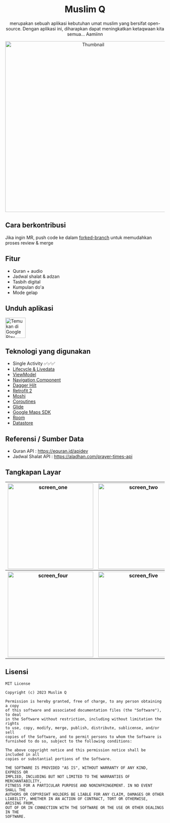 <div align="center">
  <h1>Muslim Q</h1>
  <p>merupakan sebuah aplikasi kebutuhan umat muslim yang bersifat open-source. Dengan aplikasi ini, diharapkan dapat meningkatkan ketaqwaan kita semua... Aamiinn</p>
  <img width="540" alt="Thumbnail" src="https://github.com/dapoi/Muslim-Q/assets/68842666/47a052fe-62b7-4afd-baa5-206af4f04a00">
</div>

## Cara berkontribusi
Jika ingin MR, push code ke dalam [forked-branch](https://github.com/dapoi/Muslim-Q/tree/forked-branch) untuk memudahkan proses review & merge

## Fitur
- Quran + audio
- Jadwal shalat & adzan
- Tasbih digital
- Kumpulan do'a
- Mode gelap

## Unduh aplikasi
<a href='https://play.google.com/store/apps/details?id=com.prodev.muslimq&pcampaignid=pcampaignidMKT-Other-global-all-co-prtnr-py-PartBadge-Mar2515-1'><img alt='Temukan di Google Play' src='https://play.google.com/intl/id/badges/static/images/badges/id_badge_web_generic.png' height="64"/></a>

## Teknologi yang digunakan
- Single Activity ✅✅✅
- [Lifecycle & Livedata](https://developer.android.com/jetpack/androidx/releases/lifecycle)
- [ViewModel](https://developer.android.com/topic/libraries/architecture/viewmodel)
- [Navigation Component](https://developer.android.com/jetpack/androidx/releases/navigation)
- [Dagger Hilt](https://dagger.dev/hilt/)
- [Retrofit 2](https://square.github.io/retrofit/)
- [Moshi](https://github.com/square/moshi)
- [Coroutines](https://developer.android.com/kotlin/coroutines?gclsrc=aw.ds&gclid=CjwKCAiAnO2MBhApEiwA8q0HYSKx8VWo_WPkBPO0Oiku9QN_d0sbi6zHhntW8pD7ZsAjciGIp7_oyhoCjvgQAvD_BwE)
- [Glide](https://github.com/bumptech/glide)
- [Google Maps SDK](https://developers.google.com/maps/documentation)
- [Room](https://developer.android.com/training/data-storage/room)
- [Datastore](https://developer.android.com/topic/libraries/architecture/datastore)

## Referensi / Sumber Data
- Quran API : https://equran.id/apidev
- Jadwal Shalat API : https://aladhan.com/prayer-times-api

## Tangkapan Layar
<table style="width:100%">
  <tr>
    <th><img width="270" alt="screen_one" src="https://github.com/dapoi/Muslim-Q/assets/68842666/80e0b08a-a118-47f1-ab4e-687b65566350"></th>
    <th><img width="270" alt="screen_two" src="https://github.com/dapoi/Muslim-Q/assets/68842666/0ed19d5c-8bda-44bb-b369-29908278aaab"></th>
    <th><img width="270" alt="screen_three" src="https://github.com/dapoi/Muslim-Q/assets/68842666/6e990113-2a3a-40fd-8751-2d3b5ff0c48b"></th>
  </tr>
  <tr>
    <th><img width="270" alt="screen_four" src="https://github.com/dapoi/Muslim-Q/assets/68842666/a2794056-be99-41df-b277-1351ff420041"></th>
    <th><img width="270" alt="screen_five" src="https://github.com/dapoi/Muslim-Q/assets/68842666/c0cddc92-42b9-439b-85ac-b121b2bd2a88"></th>
    <th><img width="270" alt="screen_six" src="https://github.com/dapoi/Muslim-Q/assets/68842666/ded42d91-d55c-4104-8b68-502be769a124"></th>
  </tr>
</table>

## Lisensi
```
MIT License

Copyright (c) 2023 Muslim Q

Permission is hereby granted, free of charge, to any person obtaining a copy
of this software and associated documentation files (the "Software"), to deal
in the Software without restriction, including without limitation the rights
to use, copy, modify, merge, publish, distribute, sublicense, and/or sell
copies of the Software, and to permit persons to whom the Software is
furnished to do so, subject to the following conditions:

The above copyright notice and this permission notice shall be included in all
copies or substantial portions of the Software.

THE SOFTWARE IS PROVIDED "AS IS", WITHOUT WARRANTY OF ANY KIND, EXPRESS OR
IMPLIED, INCLUDING BUT NOT LIMITED TO THE WARRANTIES OF MERCHANTABILITY,
FITNESS FOR A PARTICULAR PURPOSE AND NONINFRINGEMENT. IN NO EVENT SHALL THE
AUTHORS OR COPYRIGHT HOLDERS BE LIABLE FOR ANY CLAIM, DAMAGES OR OTHER
LIABILITY, WHETHER IN AN ACTION OF CONTRACT, TORT OR OTHERWISE, ARISING FROM,
OUT OF OR IN CONNECTION WITH THE SOFTWARE OR THE USE OR OTHER DEALINGS IN THE
SOFTWARE.
```
